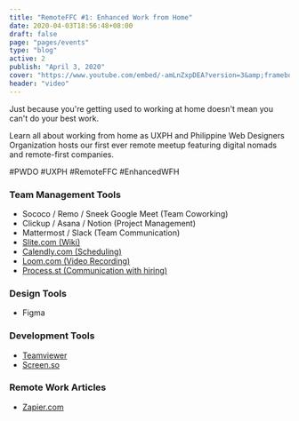 ```yaml
---
title: "RemoteFFC #1: Enhanced Work from Home"
date: 2020-04-03T18:56:48+08:00
draft: false
page: "pages/events"
type: "blog"
active: 2
publish: "April 3, 2020"
cover: "https://www.youtube.com/embed/-amLnZxpDEA?version=3&amp;frameborder=0&amp;allow=accelerometer&amp;autoplay&amp;encrypted-media&amp;gyroscope&amp;picture-in-picture"
header: "video"
---
```


<p>Just because you're getting used to working at home doesn't mean you can't do your best work.</p>

<p>Learn all about working from home as UXPH and Philippine Web Designers Organization hosts our first ever remote meetup featuring digital nomads and remote-first companies.
</p>

<span class="blue">
	#PWDO #UXPH #RemoteFFC #EnhancedWFH
</span>

<h3>Team Management Tools</h3>

<ul>
    <li>Sococo / Remo / Sneek Google Meet (Team Coworking)</li>
    <li>Clickup / Asana / Notion (Project Management)</li>
    <li>Mattermost / Slack (Team Communication)</li>
    <li><a href ="https://Slite.com" target="blank" class="blue" >Slite.com (Wiki)</a> </li>
    <li><a href = "https://Calendly.com" target="blank" class="blue"> Calendly.com (Scheduling) </a> </li>
    <li><a href = "https://Loom.com" target="blank" class="blue">Loom.com (Video Recording) </a> </li>
    <li><a href = "https://www.process.st/" target="blank" class="blue"> Process.st (Communication with hiring) </a></li>
</ul>

<h3 class="margin-top-32">Design Tools</h3>

<ul>
    <li>Figma</li>
</ul>

<h3 class="margin-top-32">Development Tools</h3>

<ul>
    <li><a href = "https://www.teamviewer.com/en/" target="blank" class="blue"> Teamviewer </a></li>
    <li><a href = "https://screen.so/#/home" target="blank" class="blue"> Screen.so </a></li>
</ul>

<h3 class="margin-top-32">Remote Work Articles</h3>
<ul>
    <li><a href = "https://zapier.com/learn/remote-work/" target="blank" class="blue"> Zapier.com </a></li>
</ul>
